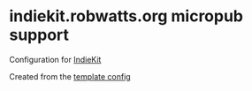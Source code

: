 # indiekit.robwatts.org micropub support

Configuration for [IndieKit](https://getindiekit.com/)

Created from the [template config](https://github.com/getindiekit/example-config)
